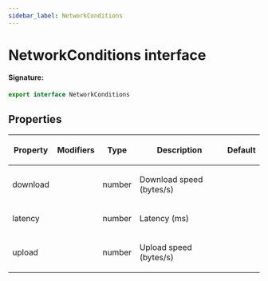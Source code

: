 ```yaml
---
sidebar_label: NetworkConditions
---
```


# NetworkConditions interface

#### Signature:

```typescript
export interface NetworkConditions
```

## Properties

<table><thead><tr><th>

Property

</th><th>

Modifiers

</th><th>

Type

</th><th>

Description

</th><th>

Default

</th></tr></thead>
<tbody><tr><td>

<span id="download">download</span>

</td><td>

</td><td>

number

</td><td>

Download speed (bytes/s)

</td><td>

</td></tr>
<tr><td>

<span id="latency">latency</span>

</td><td>

</td><td>

number

</td><td>

Latency (ms)

</td><td>

</td></tr>
<tr><td>

<span id="upload">upload</span>

</td><td>

</td><td>

number

</td><td>

Upload speed (bytes/s)

</td><td>

</td></tr>
</tbody></table>
